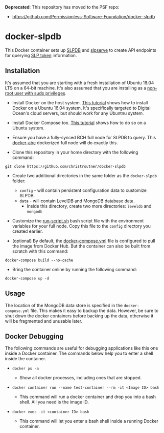 **Deprecated**: This repository has moved to the PSF repo:
- https://github.com/Permissionless-Software-Foundation/docker-slpdb

# docker-slpdb
This Docker container sets up
[SLPDB](https://github.com/christroutner/SLPDB) and
[slpserve](https://github.com/fountainhead-cash/slpserve)
to create API endpoints for querying [SLP token](https://simpleledger.cash/) information.

## Installation
It's assumed that you are starting with a fresh installation of Ubuntu 18.04
LTS on a 64-bit machine.
It's also assumed that you are installing as
a [non-root user with sudo privileges](https://www.digitalocean.com/community/tutorials/initial-server-setup-with-ubuntu-16-04).

- Install Docker on the host system.
[This tutorial](https://www.digitalocean.com/community/tutorials/how-to-install-and-use-docker-on-ubuntu-16-04)
shows how to install Docker on a Ubuntu 16.04 system. It's specifically targeted
to Digital Ocean's cloud servers, but should work for any Ubuntnu system.

- Install Docker Compose too.
[This tutorial](https://www.digitalocean.com/community/tutorials/how-to-install-docker-compose-on-ubuntu-16-04)
shows how to do so on a Ubuntu system.

- Ensure you have a fully-synced BCH full node for SLPDB to query.
This [docker-abc](https://github.com/christroutner/docker-abc) dockerized
full node will do exactly this.

- Clone this repository in your home directory with the following command:

`git clone https://github.com/christroutner/docker-slpdb`

- Create two additional directories in the same folder as the `docker-slpdb` folder:
  - `config` - will contain persistent configuration data to customize SLPDB.
  - `data` - will contain LevelDB and MongoDB database data.
    - Inside this directory, create two more directories: `leveldb` and `mongodb`

- Customize the [run-script.sh](./run-script.sh) bash script file with the
environment variables for your full node. Copy this file to the `config` directory you created earlier.

- (optional) By default,
the [docker-compose.yml](docker-compose.yml) file is configured to pull the image
from Docker Hub. But the container can also be built from scratch with this
command:

`docker-compose build --no-cache`

- Bring the container online by running the following command:

`docker-compose up -d`

## Usage
The location of the MongoDB data store is specified in the `docker-compose.yml` file.
This makes it easy to backup the data. However, be sure to shut down the docker
containers before backing up the data, otherwise it will be fragmented and unusable later.

## Docker Debugging
The following commands are useful for debugging applications like this one
inside a Docker container. The commands below help you to enter a shell
inside the container.

* `docker ps -a`
  * Show all docker processes, including ones that are stopped.

* `docker container run --name test-container --rm -it <Image ID> bash`
  * This command will run a docker container and drop you into a bash shell.
  All you need is the image ID.

* `docker exec -it <container ID> bash`
  * This command will let you enter a bash shell inside a running Docker container.
